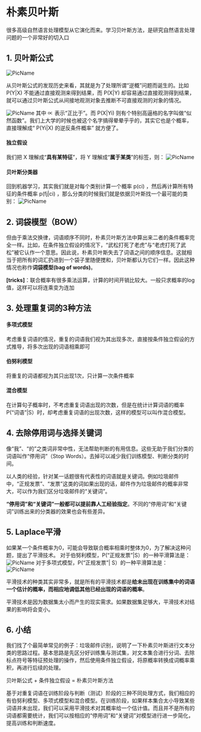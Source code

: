 # 朴素贝叶斯
很多高级自然语言处理模型从它演化而来。学习贝叶斯方法，是研究自然语言处理问题的一个非常好的切入口
## 1. 贝叶斯公式  
![PicName](https://github.com/jiaruncao/jiaruncao.github.io/blob/master/NLP/Chapter2-language%20model%20and%20Naive%20Bayes/formula/1.png)  
  
从贝叶斯公式的发现历史来看，其就是为了处理所谓“逆概”问题而诞生的。比如 P(Y|X)  不能通过直接观测来得到结果，而 P(X|Y)  却容易通过直接观测得到结果，就可以通过贝叶斯公式从间接地观测对象去推断不可直接观测的对象的情况。  
  
![PicName](https://github.com/jiaruncao/jiaruncao.github.io/blob/master/NLP/Chapter2-language%20model%20and%20Naive%20Bayes/formula/3.png)
其中  ∝  表示“正比于”。而 P(X|Yi)  则有个特别高逼格的名字叫做“似然函数”。我们上大学的时候也被这个名字搞得晕晕乎乎的，其实它也是个概率，直接理解成“ P(Yi|X)  的逆反条件概率” 就方便了。
  
#### 独立假设
我们把 X 理解成“**具有某特征**”，将 Y 理解成“**属于某类**”的标签，则： 
![PicName](https://github.com/jiaruncao/jiaruncao.github.io/blob/master/NLP/Chapter2-language%20model%20and%20Naive%20Bayes/formula/4.png)
#### 贝叶斯分类器  
回到机器学习，其实我们就是对每个类别计算一个概率 p(ci) ，然后再计算所有特征的条件概率 p(fj|ci) ，那么分类的时候我们就是依据贝叶斯找一个最可能的类别：
![PicName](https://github.com/jiaruncao/jiaruncao.github.io/blob/master/NLP/Chapter2-language%20model%20and%20Naive%20Bayes/formula/5.png)  
## 2. 词袋模型（BOW）
但由于乘法交换律，词语顺序不同时，朴素贝叶斯方法中算出来二者的条件概率完全一样。比如，在条件独立假设的情况下，“武松打死了老虎”与“老虎打死了武松”被它认作一个意思。因此说，朴素贝叶斯失去了词语之间的顺序信息。这就相当于把所有的词汇扔进到一个袋子里随便搅和，贝叶斯都认为它们一样。因此这种情况也称作**词袋模型(bag of words)**。  
  
  
**[tricks]**：联合概率有很多乘法运算，计算的时间开销比较大。一般只求概率的log值，这样可以将连乘变为连加  

## 3. 处理重复词的3种方法
#### 多项式模型
考虑重复词语的情况，重复的词语我们视为其出现多次，直接按条件独立假设的方式推导，将多次出现的词语相乘即可
#### 伯努利模型
将重复的词语都视为其只出现1次，只计算一次条件概率
#### 混合模型
在计算句子概率时，不考虑重复词语出现的次数，但是在统计计算词语的概率P(“词语”|S）时，却考虑重复词语的出现次数，这样的模型可以叫作混合模型。

## 4. 去除停用词与选择关键词
像“我”、“的”之类词非常中性，无法帮助判断的有用信息。这些无助于我们分类的词语叫作“停用词”（Stop Words）。去掉可以减少我们训练模型、判断分类的时间。  
  
  
以人类的经验，针对某一话题很有代表性的词语就是关键词。例如垃圾邮件中，“正规发票”、“发票”这类的词如果出现的话，邮件作为垃圾邮件的概率非常大，可以作为我们区分垃圾邮件的“关键词”。  
    
**“停用词”和“关键词”一般都可以提前靠人工经验指定**。不同的“停用词”和“关键词”训练出来的分类器的效果也会有些差异。

## 5. Laplace平滑
如果某一个条件概率为0，可能会导致联合概率相乘时整体为0，为了解决这种问题，提出了平滑技术。 
对于伯努利模型，P(“正规发票”|S）的一种平滑算法是： 
![PicName](https://github.com/jiaruncao/jiaruncao.github.io/blob/master/NLP/Chapter2-language%20model%20and%20Naive%20Bayes/formula/6.png) 
对于多项式模型，P(“正规发票”| S）的一种平滑算法是： 
![PicName](https://github.com/jiaruncao/jiaruncao.github.io/blob/master/NLP/Chapter2-language%20model%20and%20Naive%20Bayes/formula/7.png)  

平滑技术的种类其实非常多，就是所有的平滑技术都是**给未出现在训练集中的词语一个估计的概率，而相应地调低其他已经出现的词语的概率**。  
  
  
平滑技术是因为数据集太小而产生的现实需求。如果数据集足够大，平滑技术对结果的影响将会变小。

## 6. 小结
我们找了个最简单常见的例子：垃圾邮件识别，说明了一下朴素贝叶斯进行文本分类的思路过程。基本思路是先区分好训练集与测试集，对文本集合进行分词、去除标点符号等特征预处理的操作，然后使用条件独立假设，将原概率转换成词概率乘积，再进行后续的处理。  
  
  

贝叶斯公式 + 条件独立假设 = 朴素贝叶斯方法  
  
  
基于对重复词语在训练阶段与判断（测试）阶段的三种不同处理方式，我们相应的有伯努利模型、多项式模型和混合模型。在训练阶段，如果样本集合太小导致某些词语并未出现，我们可以采用平滑技术对其概率给一个估计值。而且并不是所有的词语都需要统计，我们可以按相应的“停用词”和“关键词”对模型进行进一步简化，提高训练和判断速度。  






